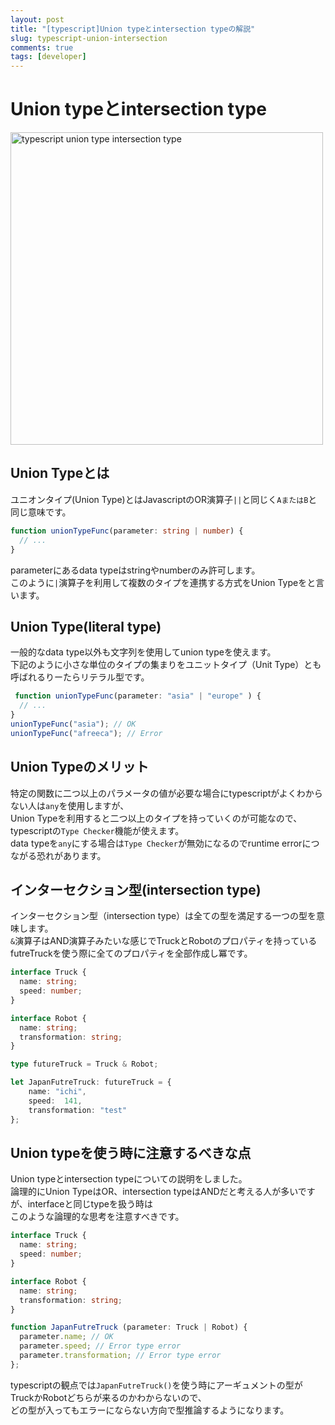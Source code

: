 ```yaml
---
layout: post
title: "[typescript]Union typeとintersection typeの解説"
slug: typescript-union-intersection
comments: true
tags: [developer]
---
```

# Union typeとintersection type
<img src="https://drive.google.com/uc?export=view&id=1GDoTF_NzXa5Vfgc-63SX7EoVypdn3Rov" alt="typescript union type intersection type"  width="500" >


## Union Typeとは
ユニオンタイプ(Union Type)とはJavascriptのOR演算子`||`と同じく`AまたはB`と同じ意味です。  
```typescript
function unionTypeFunc(parameter: string | number) {
  // ...
}
```
parameterにあるdata typeはstringやnumberのみ許可します。  
このように`|`演算子を利用して複数のタイプを連携する方式をUnion Typeをと言います。  

## Union Type(literal type)
一般的なdata type以外も文字列を使用してunion typeを使えます。  
下記のように小さな単位のタイプの集まりをユニットタイプ（Unit Type）とも呼ばれるりーたらリテラル型です。  
```typescript
 function unionTypeFunc(parameter: "asia" | "europe" ) {
  // ...
}
unionTypeFunc("asia"); // OK
unionTypeFunc("afreeca"); // Error
```

## Union Typeのメリット
特定の関数に二つ以上のパラメータの値が必要な場合にtypescriptがよくわからない人は`any`を使用しますが、  
Union Typeを利用すると二つ以上のタイプを持っていくのが可能なので、typescriptの`Type Checker`機能が使えます。  
data typeを`any`にする場合は`Type Checker`が無効になるのでruntime errorにつながる恐れがあります。  

## インターセクション型(intersection type)
インターセクション型（intersection type）は全ての型を満足する一つの型を意味します。  
`&`演算子はAND演算子みたいな感じでTruckとRobotのプロパティを持っているfutreTruckを使う際に全てのプロパティを全部作成し冪です。  
```typescript
interface Truck {
  name: string;
  speed: number;
}

interface Robot {
  name: string;
  transformation: string;
}

type futureTruck = Truck & Robot;

let JapanFutreTruck: futureTruck = {
    name: "ichi",
	speed:  141,
    transformation: "test"
};
```

## Union typeを使う時に注意するべきな点
Union typeとintersection typeについての説明をしました。  
論理的にUnion TypeはOR、intersection typeはANDだと考える人が多いですが、interfaceと同じtypeを扱う時は  
このような論理的な思考を注意すべきです。  

```typescript
interface Truck {
  name: string;
  speed: number;
}

interface Robot {
  name: string;
  transformation: string;
}

function JapanFutreTruck (parameter: Truck | Robot) {
  parameter.name; // OK
  parameter.speed; // Error type error
  parameter.transformation; // Error type error
};
```
typescriptの観点では`JapanFutreTruck()`を使う時にアーギュメントの型がTruckかRobotどちらが来るのかわからないので、  
どの型が入ってもエラーにならない方向で型推論するようになります。  